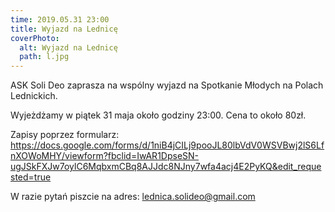 ```yaml
---
time: 2019.05.31 23:00
title: Wyjazd na Lednicę
coverPhoto:
  alt: Wyjazd na Lednicę
  path: l.jpg
---
```

ASK Soli Deo zaprasza na wspólny wyjazd na Spotkanie Młodych na Polach Lednickich.

Wyjeżdżamy w piątek 31 maja około godziny 23:00. Cena to około 80zł.

Zapisy poprzez formularz:
https://docs.google.com/forms/d/1niB4jCILj9pooJL80lbVdV0WSVBwj2lS6LfnXOWoMHY/viewform?fbclid=IwAR1DpseSN-ugJSkFXJw7oylC6MqbxmCBq8AJJdc8NJny7wfa4acj4E2PyKQ&edit_requested=true

W razie pytań piszcie na adres: lednica.solideo@gmail.com
